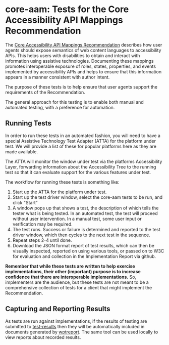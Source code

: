 core-aam: Tests for the Core Accessibility API Mappings Recommendation
======================================================================

The [Core Accessibility API Mappings Recommendation](https://www.w3.org/TR/core-aam-1.1/)
describes how user agents should expose semantics of web content languages to accessibility
APIs. This helps users with disabilities to obtain and interact with information using
assistive technologies. Documenting these mappings promotes interoperable exposure of roles,
states, properties, and events implemented by accessibility APIs and helps to ensure that
this information appears in a manner consistent with author intent.

The purpose of these tests is to help ensure that user agents support the requirements of
the Recommendation.

The general approach for this testing is to enable both manual and automated testing, with
a preference for automation.


Running Tests
-------------

In order to run these tests in an automated fashion, you will need to have a special
Assistive Technology Test Adapter (ATTA) for the platform under test. We will provide
a list of these for popular platforms here as they are made available.

The ATTA will monitor the window under test via the platforms Accessibility Layer,
forwarding information about the Accessibility Tree to the running test so that it
can evaluate support for the various features under test.

The workflow for running these tests is something like:

1. Start up the ATTA for the platform under test.
2. Start up the test driver window, select the core-aam tests to be run,
   and click "Start"
3. A window pops up that shows a test, the description of which tells the
   tester what is being tested. In an automated test, the test will proceed
   without user intervention. In a manual test, some user input or verification
   may be required.
4. The test runs. Success or failure is determined and reported to the test
   driver window, which then cycles to the next test in the sequence.
5. Repeat steps 2-4 until done.
6. Download the JSON format report of test results, which can then be visually
   inspected, reported on using various tools, or passed on to W3C for evaluation
   and collection in the Implementation Report via github.

**Remember that while these tests are written to help exercise implementations,
their other (important) purpose is to increase confidence that there are
interoperable implementations.** So, implementers are the audience, but these
tests are not meant to be a comprehensive collection of tests for a client that
might implement the Recommendation.


Capturing and Reporting Results
-------------------------------

As tests are run against implementations, if the results of testing are
submitted to [test-results](https://github.com/w3c/test-results/) then they will
be automatically included in documents generated by
[wptreport](https://www.github.com/w3c/wptreport). The same tool can be used
locally to view reports about recorded results.
